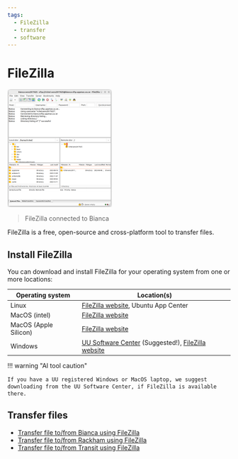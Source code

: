 ```yaml
---
tags:
  - FileZilla
  - transfer
  - software
---
```


# FileZilla

![FileZilla connected to Bianca](./img/filezilla_login_to_bianca_236_x_266.png)

> FileZilla connected to Bianca

FileZilla is a free, open-source and cross-platform tool to transfer files.

## Install FileZilla

You can download and install FileZilla for your operating system
from one or more locations:

<!-- markdownlint-disable MD013 --><!-- Tables cannot be split up over lines, hence will break 80 characters per line -->

Operating system     |Location(s)
---------------------|------------------------------------------------------------------------------------------
Linux                |[FileZilla website](https://filezilla-project.org/download.php), Ubuntu App Center
MacOS (intel)        |[FileZilla website](https://filezilla-project.org/download.php?platform=osx)
MacOS (Apple Silicon)|[FileZilla website](https://filezilla-project.org/download.php?platform=macos-arm64)
Windows              |[UU Software Center](https://www.uu.se/en/staff/service-and-tools/tools-and-guides/manage-and-update-your-windows-computer/installing-or-ordering-software-windows) (Suggested!), [FileZilla website](https://filezilla-project.org/download.php?platform=win64)

<!-- markdownlint-enable MD013 -->
!!! warning "AI tool caution"

    If you have a UU registered Windows or MacOS laptop, we suggest downloading from the UU Software Center, if FileZilla is available there.

## Transfer files

- [Transfer file to/from Bianca using FileZilla](bianca_file_transfer_using_filezilla.md)
- [Transfer file to/from Rackham using FileZilla](rackham_file_transfer_using_filezilla.md)
- [Transfer file to/from Transit using FileZilla](transit_file_transfer_using_filezilla.md)
